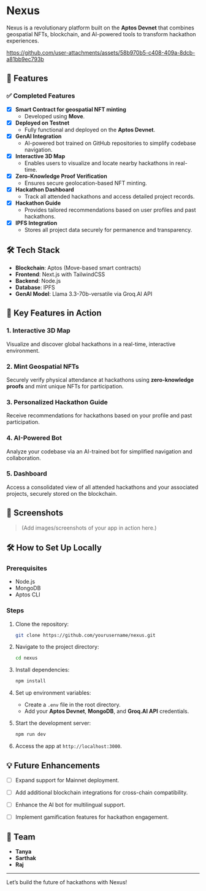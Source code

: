 # Nexus  

Nexus is a revolutionary platform built on the **Aptos Devnet** that combines geospatial NFTs, blockchain, and AI-powered tools to transform hackathon experiences. 

https://github.com/user-attachments/assets/58b970b5-c408-409a-8dcb-a81bb9ec793b

## 🚀 Features  
### ✅ Completed Features  
- [x] **Smart Contract for geospatial NFT minting**  
  - Developed using **Move**.  
- [x] **Deployed on Testnet**  
  - Fully functional and deployed on the **Aptos Devnet**.  
- [x] **GenAI Integration**  
  - AI-powered bot trained on GitHub repositories to simplify codebase navigation.  
- [x] **Interactive 3D Map**  
  - Enables users to visualize and locate nearby hackathons in real-time.  
- [x] **Zero-Knowledge Proof Verification**  
  - Ensures secure geolocation-based NFT minting.  
- [x] **Hackathon Dashboard**  
  - Track all attended hackathons and access detailed project records.  
- [x] **Hackathon Guide**  
  - Provides tailored recommendations based on user profiles and past hackathons.  
- [x] **IPFS Integration**  
  - Stores all project data securely for permanence and transparency.  

## 🛠️ Tech Stack  
- **Blockchain**: Aptos (Move-based smart contracts)  
- **Frontend**: Next.js with TailwindCSS  
- **Backend**: Node.js 
- **Database**: IPFS
- **GenAI Model**: Llama 3.3-70b-versatile via Groq.AI API  

## 🌟 Key Features in Action  
### 1. **Interactive 3D Map**  
Visualize and discover global hackathons in a real-time, interactive environment.  

### 2. **Mint Geospatial NFTs**  
Securely verify physical attendance at hackathons using **zero-knowledge proofs** and mint unique NFTs for participation.  

### 3. **Personalized Hackathon Guide**  
Receive recommendations for hackathons based on your profile and past participation.  

### 4. **AI-Powered Bot**  
Analyze your codebase via an AI-trained bot for simplified navigation and collaboration.  

### 5. **Dashboard**  
Access a consolidated view of all attended hackathons and your associated projects, securely stored on the blockchain.  

## 📸 Screenshots  
> (Add images/screenshots of your app in action here.)  

## 🛠️ How to Set Up Locally  
### Prerequisites  
- Node.js  
- MongoDB  
- Aptos CLI  

### Steps  
1. Clone the repository:  
   ```bash  
   git clone https://github.com/yourusername/nexus.git  
   ```  

2. Navigate to the project directory:  
   ```bash  
   cd nexus  
   ```  

3. Install dependencies:  
   ```bash  
   npm install  
   ```  

4. Set up environment variables:  
   - Create a `.env` file in the root directory.  
   - Add your **Aptos Devnet**, **MongoDB**, and **Groq.AI API** credentials.  

5. Start the development server:  
   ```bash  
   npm run dev  
   ```  

6. Access the app at `http://localhost:3000`.  

## 💡 Future Enhancements  
- [ ] Expand support for Mainnet deployment.  
- [ ] Add additional blockchain integrations for cross-chain compatibility.  
- [ ] Enhance the AI bot for multilingual support.  
- [ ] Implement gamification features for hackathon engagement.  


## 👥 Team  
- **Tanya**
- **Sarthak**
- **Raj** 
---

Let’s build the future of hackathons with Nexus!  
```  
